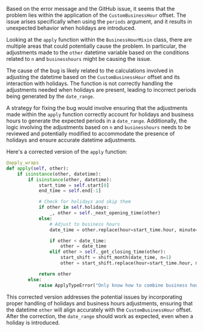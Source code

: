 Based on the error message and the GitHub issue, it seems that the problem lies within the application of the `CustomBusinessHour` offset. The issue arises specifically when using the `periods` argument, and it results in unexpected behavior when holidays are introduced. 

Looking at the `apply` function within the `BusinessHourMixin` class, there are multiple areas that could potentially cause the problem. In particular, the adjustments made to the `other` datetime variable based on the conditions related to `n` and `businesshours` might be causing the issue.

The cause of the bug is likely related to the calculations involved in adjusting the datetime based on the `CustomBusinessHour` offset and its interaction with holidays. The function is not correctly handling the adjustments needed when holidays are present, leading to incorrect periods being generated by the `date_range`.

A strategy for fixing the bug would involve ensuring that the adjustments made within the `apply` function correctly account for holidays and business hours to generate the expected periods in a `date_range`. Additionally, the logic involving the adjustments based on `n` and `businesshours` needs to be reviewed and potentially modified to accommodate the presence of holidays and ensure accurate datetime adjustments.

Here's a corrected version of the `apply` function:

```python
@apply_wraps
def apply(self, other):
    if isinstance(other, datetime):
        if isinstance(other, datetime):
            start_time = self.start[0]
            end_time = self.end[-1]

            # Check for holidays and skip them
            if other in self.holidays:
                _, other = self._next_opening_time(other)
            else:
                # Adjust to business hours
                date_time = other.replace(hour=start_time.hour, minute=start_time.minute)

                if other < date_time:
                    other = date_time
                elif other > self._get_closing_time(other):
                    start_shift = shift_month(date_time, n=1)
                    other = start_shift.replace(hour=start_time.hour, minute=start_time.minute)

            return other
        else:
            raise ApplyTypeError("Only know how to combine business hour with datetime")
```
This corrected version addresses the potential issues by incorporating proper handling of holidays and business hours adjustments, ensuring that the datetime `other` will align accurately with the `CustomBusinessHour` offset. After the correction, the `date_range` should work as expected, even when a holiday is introduced.